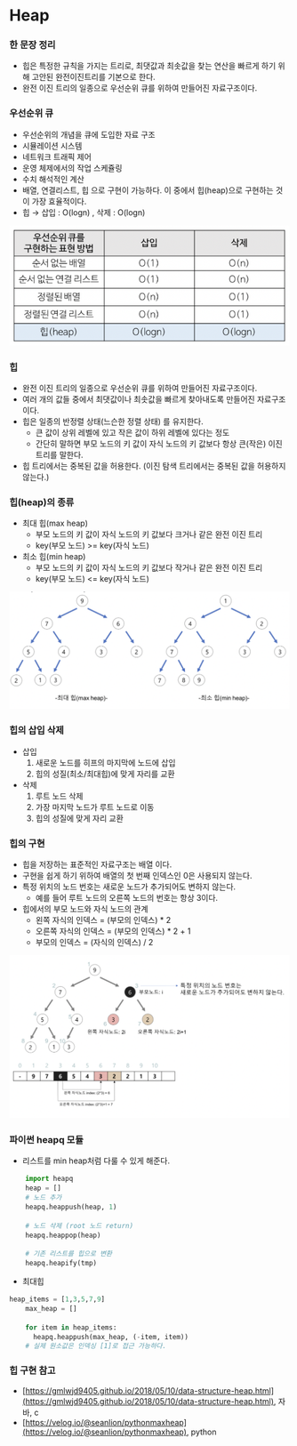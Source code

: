 # Heap

### 한 문장 정리

- 힙은 특정한 규칙을 가지는 트리로, 최댓값과 최솟값을 찾는 연산을 빠르게 하기 위해 고안된 완전이진트리를 기본으로 한다.
- 완전 이진 트리의 일종으로 우선순위 큐를 위하여 만들어진 자료구조이다.

### 우선순위 큐

- 우선순위의 개념을 큐에 도입한 자료 구조
- 시뮬레이션 시스템
- 네트워크 트래픽 제어
- 운영 체제에서의 작업 스케쥴링
- 수치 해석적인 계산
- 배열, 연결리스트, 힙 으로 구현이 가능하다. 이 중에서 힙(heap)으로 구현하는 것이 가장 효율적이다.
- 힙 → 삽입 : O(logn) , 삭제 : O(logn)

![image_1](./Heap/1.png)

### 힙

- 완전 이진 트리의 일종으로 우선순위 큐를 위하여 만들어진 자료구조이다.
- 여러 개의 값들 중에서 최댓값이나 최솟값을 빠르게 찾아내도록 만들어진 자료구조이다.
- 힙은 일종의 반정렬 상태(느슨한 정렬 상태) 를 유지한다.
    - 큰 값이 상위 레벨에 있고 작은 값이 하위 레벨에 있다는 정도
    - 간단히 말하면 부모 노드의 키 값이 자식 노드의 키 값보다 항상 큰(작은) 이진 트리를 말한다.
- 힙 트리에서는 중복된 값을 허용한다. (이진 탐색 트리에서는 중복된 값을 허용하지 않는다.)

### 힙(heap)의 종류

- 최대 힙(max heap)
    - 부모 노드의 키 값이 자식 노드의 키 값보다 크거나 같은 완전 이진 트리
    - key(부모 노드) >= key(자식 노드)
- 최소 힙(min heap)
    - 부모 노드의 키 값이 자식 노드의 키 값보다 작거나 같은 완전 이진 트리
    - key(부모 노드) <= key(자식 노드)

![image_2](./Heap/2.png)

### 힙의 삽입 삭제

- 삽입
    1. 새로운 노드를 히프의 마지막에 노드에 삽입
    2. 힙의 성질(최소/최대힙)에 맞게 자리를 교환
- 삭제
    1. 루트 노드 삭제
    2. 가장 마지막 노드가 루트 노드로 이동
    3. 힙의 성질에 맞게 자리 교환  

### 힙의 구현

- 힙을 저장하는 표준적인 자료구조는 배열 이다.
- 구현을 쉽게 하기 위하여 배열의 첫 번째 인덱스인 0은 사용되지 않는다.
- 특정 위치의 노드 번호는 새로운 노드가 추가되어도 변하지 않는다.
    - 예를 들어 루트 노드의 오른쪽 노드의 번호는 항상 3이다.
- 힙에서의 부모 노드와 자식 노드의 관계
    - 왼쪽 자식의 인덱스 = (부모의 인덱스) * 2
    - 오른쪽 자식의 인덱스 = (부모의 인덱스) * 2 + 1
    - 부모의 인덱스 = (자식의 인덱스) / 2

![image_3](./Heap/3.png)

### 파이썬 heapq 모듈

- 리스트를 min heap처럼 다룰 수 있게 해준다.

```python
    import heapq
    heap = []
    # 노드 추가
    heapq.heappush(heap, 1)

    # 노드 삭제 (root 노드 return)
    heapq.heappop(heap)

    # 기존 리스트를 힙으로 변환
    heapq.heapify(tmp)
```

- 최대힙

```python
heap_items = [1,3,5,7,9]
    max_heap = []

    for item in heap_items:
      heapq.heappush(max_heap, (-item, item))
    # 실제 원소값은 인덱싱 [1]로 접근 가능하다.
```

### 힙 구현 참고

- [https://gmlwjd9405.github.io/2018/05/10/data-structure-heap.html](https://gmlwjd9405.github.io/2018/05/10/data-structure-heap.html), 자바, c
- [https://velog.io/@seanlion/pythonmaxheap](https://velog.io/@seanlion/pythonmaxheap), python